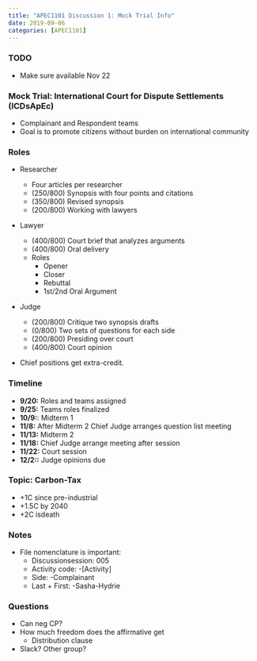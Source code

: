 ```yaml
---
title: "APEC1101 Discussion 1: Mock Trial Info"
date: 2019-09-06
categories: [APEC1101]
---
```


### TODO

- Make sure available Nov 22

### Mock Trial: International Court for Dispute Settlements (ICDsApEc)

- Complainant and Respondent teams
- Goal is to promote citizens without burden on international community

### Roles

- Researcher
    - Four articles per researcher
    - (250/800) Synopsis with four points and citations
    - (350/800) Revised synopsis
    - (200/800) Working with lawyers
- Lawyer
    - (400/800) Court brief that analyzes arguments
    - (400/800) Oral delivery
    - Roles    
        - Opener
        - Closer
        - Rebuttal
        - 1st/2nd Oral Argument
- Judge
    - (200/800) Critique two synopsis drafts
    - (0/800) Two sets of questions for each side
    - (200/800) Presiding over court
    - (400/800) Court opinion

- Chief positions get extra-credit.

### Timeline

- **9/20:** Roles and teams assigned
- **9/25:** Teams roles finalized
- **10/9:**: Midterm 1
- **11/8:** After Midterm 2 Chief Judge arranges question list meeting
- **11/13:** Midterm 2
- **11/18:** Chief Judge arrange meeting after session
- **11/22:** Court session
- **12/2::** Judge opinions due

### Topic: Carbon-Tax

- +1C since pre-industrial
- +1.5C by 2040
- +2C isdeath

### Notes

- File nomenclature is important:
    - Discussionsession: 005
    - Activity code: -[Activity]
    - Side: -Complainant
    - Last + First: -Sasha-Hydrie

### Questions

- Can neg CP?
- How much freedom does the affirmative get
    - Distribution clause
- Slack? Other group?

